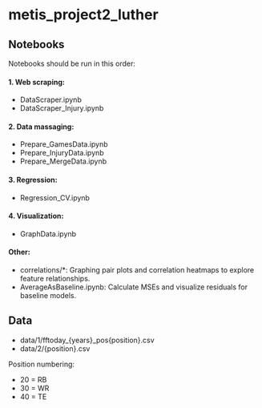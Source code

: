 # metis_project2_luther

## Notebooks
Notebooks should be run in this order:

#### 1. Web scraping: 
* DataScraper.ipynb
* DataScraper_Injury.ipynb

#### 2. Data massaging:
* Prepare_GamesData.ipynb
* Prepare_InjuryData.ipynb
* Prepare_MergeData.ipynb

#### 3. Regression:
* Regression_CV.ipynb

#### 4. Visualization:
* GraphData.ipynb

#### Other:
* correlations/*: Graphing pair plots and correlation heatmaps to explore feature relationships. 
* AverageAsBaseline.ipynb: Calculate MSEs and visualize residuals for baseline models.

## Data
* data/1/fftoday_{years}_pos{position}.csv
* data/2/{position}.csv

Position numbering:
* 20 = RB
* 30 = WR
* 40 = TE
